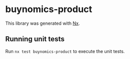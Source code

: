 # buynomics-product

This library was generated with [Nx](https://nx.dev).

## Running unit tests

Run `nx test buynomics-product` to execute the unit tests.
